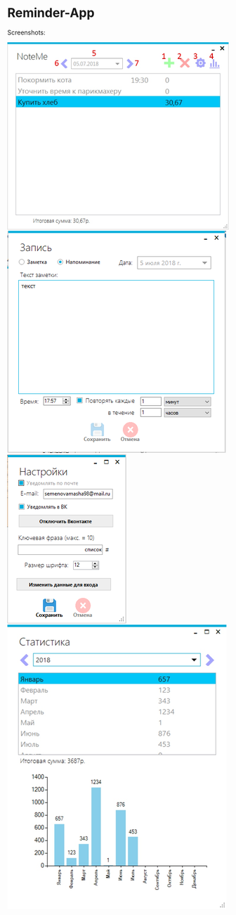 # Reminder-App

Screenshots:

<img src="Screenshot_1.png"/>
<img src="Screenshot_2.png"/>
<img src="Screenshot_3.png"/>
<img src="Screenshot_4.png"/>
